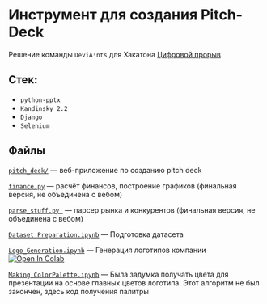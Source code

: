 # Инструмент для создания Pitch-Deck

Решение команды `DeviAⁱnts` для Хакатона [Цифровой прорыв](https://hacks-ai.ru)

## Стек:
* `python-pptx`
* `Kandinsky 2.2`
* `Django`
* `Selenium`

## Файлы

[`pitch_deck/`](pitch_deck/) — веб-приложение по созданию pitch deck 

[`finance.py`](finance.py) — расчёт финансов, построение графиков (финальная версия, не объединена с вебом) 

[`parse_stuff.py `](parse_stuff.py) — парсер рынка и конкурентов (финальная версия, не объединена с вебом)

[`Dataset Preparation.ipynb`](Dataset(nbsp)Preparation.ipynb) — Подготовка датасета

[`Logo_Generation.ipynb`](Logo_Generation.ipynb) — Генерация логотипов компании  <a target="_blank" href="https://colab.research.google.com/github/LicoriceAlex/pitch_deck_accelerator_of_opportunities/blob/main/Logo_Generation.ipynb"> <img src="https://colab.research.google.com/assets/colab-badge.svg" alt="Open In Colab"/> </a>

[`Making ColorPalette.ipynb`](Making(nbsp)ColorPalette.ipynb) — Была задумка получать цвета для презентации на основе главных цветов логотипа. Этот алгоритм не был закончен, здесь код получения палитры
